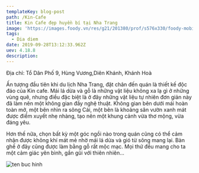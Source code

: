 ```yaml
---
templateKey: blog-post
path: /Kin-Cafe
title: Kin Cafe đẹp huyền bí tại Nha Trang
image: 'https://images.foody.vn/res/g21/201380/prof/s576x330/foody-mobile-10313177_25953032758-433-635876094024401583.jpg' 
tags:
  - Dia diem
date: 2019-09-28T13:12:33.962Z
uev: 4.18.8
description: 
---
```


Địa chỉ: Tổ Dân Phố 9, Hùng Vương,Diên Khánh, Khánh Hoà

Ấn tượng đầu tiên khi du lịch Nha Trang, đặt chân đến quán là thiết kế độc đáo của Kin cafe. Mái lá dừa và gỗ là những vật liệu không xa lạ gì ở những vùng quê, nhưng điều đặc biệt là ở đây những vật liệu tự nhiên đơn giản này đã làm nên một không gian đầy nghệ thuật. Không gian bên dưới mái hoàn toàn mở, một bên nhìn ra sông Cái, một bên là khoảng sân vườn xanh mát được điểm xuyết nhẹ nhàng, tạo nên một khung cảnh vừa thơ mộng, vừa đáng yêu.


Hơn thế nữa, chọn bất kỳ một góc ngồi nào trong quán cũng có thể cảm nhận được không khí mát mẻ nhờ mái lá dừa và gió từ sông mang lại. Bàn ghế ở đây cũng được làm bằng gỗ rất mộc mạc. Mọi thứ đều mang cho ta một cảm giác yên bình, gần gũi với thiên nhiên…

![ten buc hinh](https://media-cdn.tripadvisor.com/media/photo-s/0d/b8/f1/c6/near-by-the-garden.jpg "ten buc hinh")






